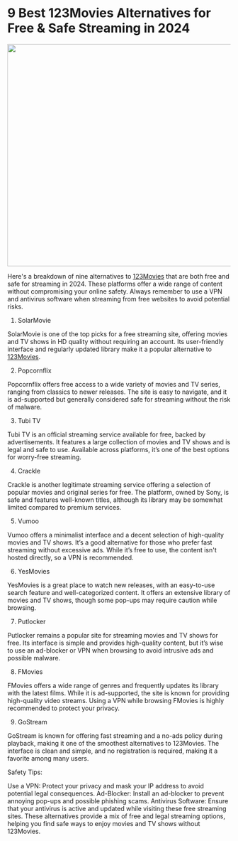 # 9 Best 123Movies Alternatives for Free & Safe Streaming in 2024

<img src="https://i.ibb.co.com/ZhVvcS8/6567567.png" width="1000" height="500">

Here's a breakdown of nine alternatives to <a href="https://123-moviesonline.co/">123Movies</a> that are both free and safe for streaming in 2024. These platforms offer a wide range of content without compromising your online safety. Always remember to use a VPN and antivirus software when streaming from free websites to avoid potential risks.

1. SolarMovie

SolarMovie is one of the top picks for a free streaming site, offering movies and TV shows in HD quality without requiring an account. Its user-friendly interface and regularly updated library make it a popular alternative to <a href="https://123moviesfreeonline.net/">123Movies</a>.

2. Popcornflix

Popcornflix offers free access to a wide variety of movies and TV series, ranging from classics to newer releases. The site is easy to navigate, and it is ad-supported but generally considered safe for streaming without the risk of malware.

3. Tubi TV

Tubi TV is an official streaming service available for free, backed by advertisements. It features a large collection of movies and TV shows and is legal and safe to use. Available across platforms, it’s one of the best options for worry-free streaming.

4. Crackle

Crackle is another legitimate streaming service offering a selection of popular movies and original series for free. The platform, owned by Sony, is safe and features well-known titles, although its library may be somewhat limited compared to premium services.

5. Vumoo

Vumoo offers a minimalist interface and a decent selection of high-quality movies and TV shows. It’s a good alternative for those who prefer fast streaming without excessive ads. While it’s free to use, the content isn't hosted directly, so a VPN is recommended.

6. YesMovies

YesMovies is a great place to watch new releases, with an easy-to-use search feature and well-categorized content. It offers an extensive library of movies and TV shows, though some pop-ups may require caution while browsing.

7. Putlocker

Putlocker remains a popular site for streaming movies and TV shows for free. Its interface is simple and provides high-quality content, but it’s wise to use an ad-blocker or VPN when browsing to avoid intrusive ads and possible malware.

8. FMovies

FMovies offers a wide range of genres and frequently updates its library with the latest films. While it is ad-supported, the site is known for providing high-quality video streams. Using a VPN while browsing FMovies is highly recommended to protect your privacy.

9. GoStream

GoStream is known for offering fast streaming and a no-ads policy during playback, making it one of the smoothest alternatives to 123Movies. The interface is clean and simple, and no registration is required, making it a favorite among many users.

Safety Tips:

Use a VPN: Protect your privacy and mask your IP address to avoid potential legal consequences.
Ad-Blocker: Install an ad-blocker to prevent annoying pop-ups and possible phishing scams.
Antivirus Software: Ensure that your antivirus is active and updated while visiting these free streaming sites.
These alternatives provide a mix of free and legal streaming options, helping you find safe ways to enjoy movies and TV shows without 123Movies.
